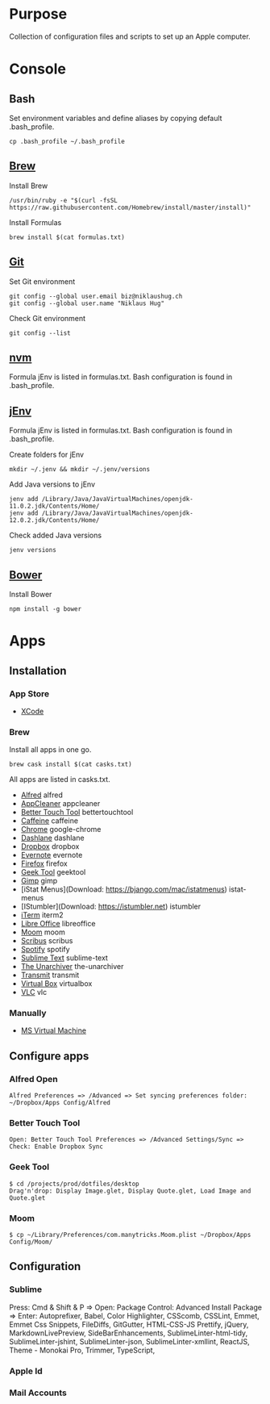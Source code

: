 # Purpose
Collection of configuration files and scripts to set up an Apple computer.


# Console

## Bash
Set environment variables and define aliases by copying default .bash_profile.

    cp .bash_profile ~/.bash_profile

## [Brew](https://brew.sh)

Install Brew

    /usr/bin/ruby -e "$(curl -fsSL https://raw.githubusercontent.com/Homebrew/install/master/install)"

Install Formulas

    brew install $(cat formulas.txt)

## [Git](https://git-scm.com/)
Set Git environment

    git config --global user.email biz@niklaushug.ch
    git config --global user.name "Niklaus Hug"

Check Git environment

    git config --list

## [nvm](https://github.com/nvm-sh/nvm)

Formula jEnv is listed in formulas.txt. Bash configuration is found in .bash_profile.


## [jEnv](https://www.jenv.be/)

Formula jEnv is listed in formulas.txt. Bash configuration is found in .bash_profile.

Create folders for jEnv

    mkdir ~/.jenv && mkdir ~/.jenv/versions

Add Java versions to jEnv

    jenv add /Library/Java/JavaVirtualMachines/openjdk-11.0.2.jdk/Contents/Home/
    jenv add /Library/Java/JavaVirtualMachines/openjdk-12.0.2.jdk/Contents/Home/

Check added Java versions

    jenv versions

## [Bower](https://bower.io/)

Install Bower

    npm install -g bower

# Apps

## Installation
### App Store
* [XCode](https://apps.apple.com/de/app/xcode/id497799835?mt=12)

### Brew
Install all apps in one go.

    brew cask install $(cat casks.txt)

All apps are listed in casks.txt.

* [Alfred](https://www.alfredapp.com/) alfred
* [AppCleaner](https://www.heise.de/download/product/appcleaner-58032) appcleaner
* [Better Touch Tool](https://folivora.ai/downloads) bettertouchtool
* [Caffeine](http://lightheadsw.com/caffeine/) caffeine
* [Chrome](https://www.google.com/intl/de/chrome) google-chrome
* [Dashlane](https://www.dashlane.com/de/download) dashlane
* [Dropbox](https://www.dropbox.com/de/downloading) dropbox
* [Evernote](https://evernote.com/intl/de/download) evernote
* [Firefox](https://www.mozilla.org) firefox
* [Geek Tool](https://www.tynsoe.org/v2/geektool) geektool
* [Gimp](https://www.gimp.org/downloads) gimp
* [iStat Menus](Download: https://bjango.com/mac/istatmenus) istat-menus
* [IStumbler](Download: https://istumbler.net) istumbler
* [iTerm](https://www.iterm2.com) iterm2
* [Libre Office](https://www.libreoffice.org) libreoffice
* [Moom](https://manytricks.com/moom/) moom
* [Scribus](https://www.scribus.net/downloads) scribus
* [Spotify](https://www.spotify.com/de/download/other/) spotify
* [Sublime Text](https://www.sublimetext.com) sublime-text
* [The Unarchiver](https://apps.apple.com/ch/app/the-unarchiver/id425424353) the-unarchiver
* [Transmit](https://apps.apple.com/de/app/transmit-5/id1436522307) transmit
* [Virtual Box](https://www.virtualbox.org/wiki/Downloads) virtualbox
* [VLC](https://www.videolan.org/vlc) vlc

### Manually
* [MS Virtual Machine](https://developer.microsoft.com/en-us/microsoft-edge/tools/vms)


## Configure apps

### Alfred Open
    Alfred Preferences => /Advanced => Set syncing preferences folder: ~/Dropbox/Apps Config/Alfred

### Better Touch Tool
    Open: Better Touch Tool Preferences => /Advanced Settings/Sync => Check: Enable Dropbox Sync

### Geek Tool
    $ cd /projects/prod/dotfiles/desktop
    Drag'n'drop: Display Image.glet, Display Quote.glet, Load Image and Quote.glet

### Moom
    $ cp ~/Library/Preferences/com.manytricks.Moom.plist ~/Dropbox/Apps Config/Moom/





## Configuration
### Sublime
Press: Cmd & Shift & P  => Open: Package Control: Advanced Install Package => Enter:
Autoprefixer,
Babel,
Color Highlighter,
CSScomb,
CSSLint,
Emmet,
Emmet Css Snippets,
FileDiffs,
GitGutter,
HTML-CSS-JS Prettify,
jQuery,
MarkdownLivePreview,
SideBarEnhancements,
SublimeLinter-html-tidy,
SublimeLinter-jshint,
SublimeLinter-json,
SublimeLinter-xmllint,
ReactJS,
Theme - Monokai Pro,
Trimmer,
TypeScript,

### Apple Id
### Mail Accounts


